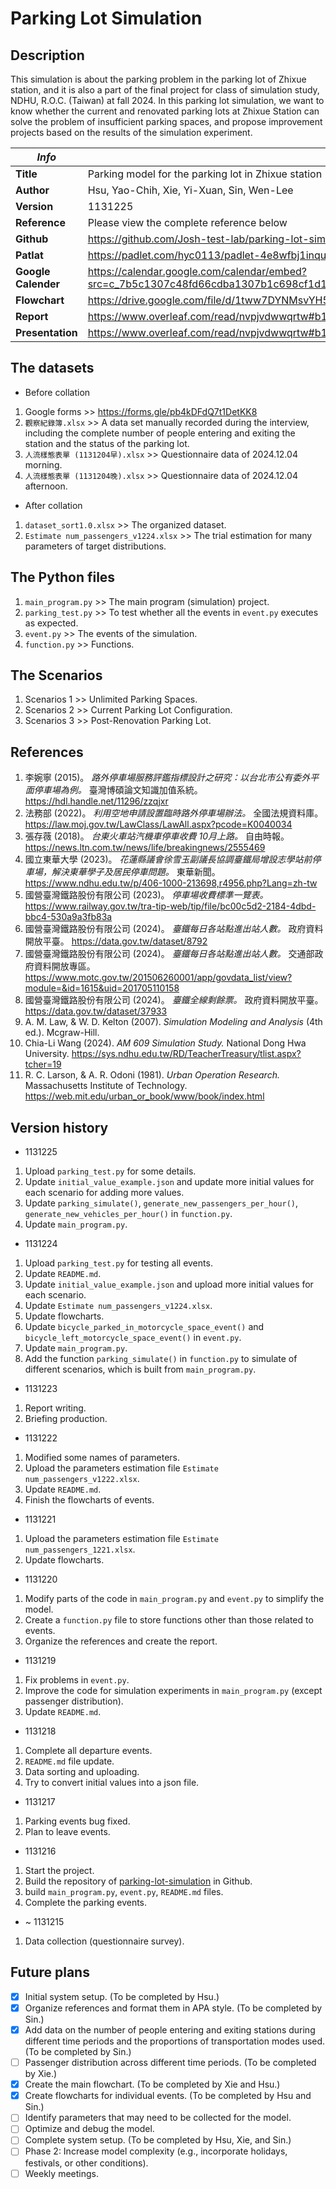 # Parking Lot Simulation

## Description

This simulation is about the parking problem in the parking lot of Zhixue station, and it is also a part of the final project for class of simulation study, NDHU, R.O.C. (Taiwan) at fall 2024. In this parking lot simulation, we want to know whether the current and renovated parking lots at Zhixue Station can solve the problem of insufficient parking spaces, and propose improvement projects based on the results of the simulation experiment.

| *Info*                  | *Contents*                                                                                                                                  |
| ------------------------- | --------------------------------------------------------------------------------------------------------------------------------------------- |
| **Title**           | Parking model for the parking lot in Zhixue station                                                                                           |
| **Author**          | Hsu, Yao-Chih, Xie, Yi-Xuan, Sin, Wen-Lee                                                                                                     |
| **Version**         | 1131225                                                                                                                                       |
| **Reference**       | Please view the complete reference below                                                                                                      |
| **Github**          | https://github.com/Josh-test-lab/parking-lot-simulation/                                                                                      |
| **Patlat**          | https://padlet.com/hyc0113/padlet-4e8wfbj1inqu66jo                                                                                            |
| **Google Calender** | https://calendar.google.com/calendar/embed?src=c_7b5c1307c48fd66cdba1307b1c698cf1d1f71d90f64bf6466efbace8e6649e35%40group.calendar.google.com |
| **Flowchart**       | https://drive.google.com/file/d/1tww7DYNMsvYH5C0S-FqWZNH1lViOU0wo/view?usp=drive_link                                                         |
| **Report**          | https://www.overleaf.com/read/nvpjvdwwqrtw#b10bf7                                                                                             |
| **Presentation**    | https://www.overleaf.com/read/nvpjvdwwqrtw#b10bf7                                                                                             |

## The datasets

- Before collation

1. Google forms                    >> https://forms.gle/pb4kDFdQ7t1DetKK8
2. `觀察紀錄簿.xlsx`               >> A data set manually recorded during the interview, including the complete number of people entering and exiting the station and the status of the parking lot.
3. `人流樣態表單 (1131204早).xlsx` >> Questionnaire data of 2024.12.04 morning.
4. `人流樣態表單 (1131204晚).xlsx` >> Questionnaire data of 2024.12.04 afternoon.

- After collation

1. `dataset_sort1.0.xlsx`                >> The organized dataset.
2. `Estimate num_passengers_v1224.xlsx`  >> The trial estimation for many parameters of target distributions.

## The Python files

1. `main_program.py` >> The main program (simulation) project.
2. `parking_test.py` >> To test whether all the events in `event.py` executes as expected.
3. `event.py`        >> The events of the simulation.
4. `function.py`     >> Functions.

## The Scenarios

1. Scenarios 1 >> Unlimited Parking Spaces.
2. Scenarios 2 >> Current Parking Lot Configuration.
3. Scenarios 3 >> Post-Renovation Parking Lot.

## References

1. 李婉寧 (2015)。 *路外停車場服務評鑑指標設計之研究：以台北市公有委外平面停車場為例。* 臺灣博碩論文知識加值系統。https://hdl.handle.net/11296/zzqjxr
2. 法務部 (2022)。 *利用空地申請設置臨時路外停車場辦法。* 全國法規資料庫。 https://law.moj.gov.tw/LawClass/LawAll.aspx?pcode=K0040034
3. 張存薇 (2018)。 *台東火車站汽機車停車收費 10月上路。* 自由時報。 https://news.ltn.com.tw/news/life/breakingnews/2555469
4. 國立東華大學 (2023)。 *花蓮縣議會徐雪玉副議長協調臺鐵局增設志學站前停車場，解決東華學子及居民停車問題。* 東華新聞。 https://www.ndhu.edu.tw/p/406-1000-213698,r4956.php?Lang=zh-tw
5. 國營臺灣鐵路股份有限公司 (2023)。 *停車場收費標準一覽表。* https://www.railway.gov.tw/tra-tip-web/tip/file/bc00c5d2-2184-4dbd-bbc4-530a9a3fb83a
6. 國營臺灣鐵路股份有限公司 (2024)。 *臺鐵每日各站點進出站人數。* 政府資料開放平臺。 https://data.gov.tw/dataset/8792
7. 國營臺灣鐵路股份有限公司 (2024)。 *臺鐵每日各站點進出站人數。* 交通部政府資料開放專區。 https://www.motc.gov.tw/201506260001/app/govdata_list/view?module=&id=1615&uid=201705110158
8. 國營臺灣鐵路股份有限公司 (2024)。 *臺鐵全線剩餘票。* 政府資料開放平臺。 https://data.gov.tw/dataset/37933
9. A. M. Law, & W. D. Kelton (2007). *Simulation Modeling and Analysis* (4th ed.). Mcgraw-Hill.
10. Chia-Li Wang (2024). *AM 609 Simulation Study.* National Dong Hwa University. https://sys.ndhu.edu.tw/RD/TeacherTreasury/tlist.aspx?tcher=19
11. R. C. Larson, & A. R. Odoni (1981). *Urban Operation Research.* Massachusetts Institute of Technology. https://web.mit.edu/urban_or_book/www/book/index.html

## Version history

- 1131225

1. Upload `parking_test.py` for some details.
2. Update `initial_value_example.json` and update more initial values for each scenario for adding more values.
3. Update `parking_simulate()`, `generate_new_passengers_per_hour()`, `generate_new_vehicles_per_hour()` in `function.py`.
4. Update `main_program.py`.

- 1131224

1. Upload `parking_test.py` for testing all events.
2. Update `README.md`.
3. Update `initial_value_example.json` and upload more initial values for each scenario.
4. Update `Estimate num_passengers_v1224.xlsx`.
5. Update flowcharts.
6. Update `bicycle_parked_in_motorcycle_space_event()` and `bicycle_left_motorcycle_space_event()` in `event.py`.
7. Update `main_program.py`.
8. Add the function `parking_simulate()` in `function.py` to simulate of different scenarios, which is built from `main_program.py`.

- 1131223

1. Report writing.
2. Briefing production.

- 1131222

1. Modified some names of parameters.
2. Upload the parameters estimation file `Estimate num_passengers_v1222.xlsx`.
3. Update `README.md`.
4. Finish the flowcharts of events.

- 1131221

1. Upload the parameters estimation file `Estimate num_passengers_1221.xlsx`.
2. Update flowcharts.

- 1131220

1. Modify parts of the code in `main_program.py` and `event.py` to simplify the model.
2. Create a `function.py` file to store functions other than those related to events.
3. Organize the references and create the report.

- 1131219

1. Fix problems in `event.py`.
2. Improve the code for simulation experiments in `main_program.py` (except passenger distribution).
3. Update `README.md`.

- 1131218

1. Complete all departure events.
2. `README.md` file update.
3. Data sorting and uploading.
4. Try to convert initial values into a json file.

- 1131217

1. Parking events bug fixed.
2. Plan to leave events.

- 1131216

1. Start the project.
2. Build the repository of [parking-lot-simulation](https://github.com/Josh-test-lab/parking-lot-simulation) in Github.
3. build `main_program.py`, `event.py`, `README.md` files.
4. Complete the parking events.

- ~ 1131215

1. Data collection (questionnaire survey).

## Future plans

* [X] Initial system setup. (To be completed by Hsu.)
* [X] Organize references and format them in APA style. (To be completed by Sin.)
* [X] Add data on the number of people entering and exiting stations during different time periods and the proportions of transportation modes used. (To be completed by Sin.)
* [ ] Passenger distribution across different time periods. (To be completed by Xie.)
* [X] Create the main flowchart. (To be completed by Xie and Hsu.)
* [X] Create flowcharts for individual events. (To be completed by Hsu and Sin.)
* [ ] Identify parameters that may need to be collected for the model.
* [ ] Optimize and debug the model.
* [ ] Complete system setup. (To be completed by Hsu, Xie, and Sin.)
* [ ] Phase 2: Increase model complexity (e.g., incorporate holidays, festivals, or other conditions).
* [ ] Weekly meetings.

